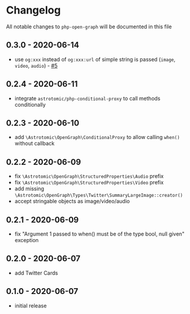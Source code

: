 # Changelog

All notable changes to `php-open-graph` will be documented in this file

## 0.3.0 - 2020-06-14

- use `og:xxx` instead of `og:xxx:url` of simple string is passed (`image`, `video`, `audio`) - [#5](https://github.com/Astrotomic/php-open-graph/pull/5)

## 0.2.4 - 2020-06-11

- integrate `astrotomic/php-conditional-proxy` to call methods conditionally

## 0.2.3 - 2020-06-10

- add `\Astrotomic\OpenGraph\ConditionalProxy` to allow calling `when()` without callback

## 0.2.2 - 2020-06-09

- fix `\Astrotomic\OpenGraph\StructuredProperties\Audio` prefix
- fix `\Astrotomic\OpenGraph\StructuredProperties\Video` prefix
- add missing `\Astrotomic\OpenGraph\Types\Twitter\SummaryLargeImage::creator()`
- accept stringable objects as image/video/audio

## 0.2.1 - 2020-06-09

- fix "Argument 1 passed to when() must be of the type bool, null given" exception

## 0.2.0 - 2020-06-07

- add Twitter Cards

## 0.1.0 - 2020-06-07

- initial release
